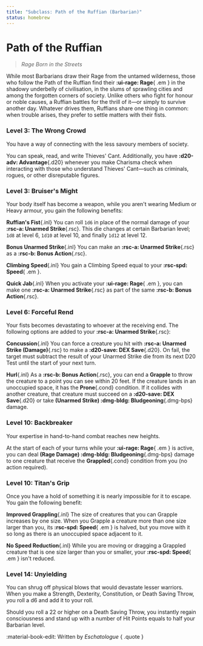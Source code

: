 ```yaml
---
title: "Subclass: Path of the Ruffian (Barbarian)"
status: homebrew
---
```


<p style="display:none">
Rage Born in the Streets
</p>

# Path of the Ruffian

> *Rage Born in the Streets*

While most Barbarians draw their Rage from the untamed wilderness, those who follow the Path of the Ruffian find their **:ui-rage: Rage**{ .em } in the shadowy underbelly of civilisation, in the slums of sprawling cities and among the forgotten corners of society. Unlike others who fight for honour or noble causes, a Ruffian battles for the thrill of it—or simply to survive another day. Whatever drives them, Ruffians share one thing in common: when trouble arises, they prefer to settle matters with their fists.

### Level 3: The Wrong Crowd

You have a way of connecting with the less savoury members of society. 

You can speak, read, and write Thieves' Cant. Additionally, you have **:d20-adv: Advantage**{.d20} whenever you make Charisma check when interacting with those who understand Thieves' Cant—such as criminals, rogues, or other disreputable figures.

### Level 3: Bruiser's Might

Your body itself has become a weapon, while you aren't wearing Medium or Heavy armour, you gain the following benefits:

**Ruffian's Fist**{.inl} You can roll `1d6` in place of the normal damage of your **:rsc-a: Unarmed Strike**{.rsc}. This die changes at certain Barbarian level; `1d8` at level 6, `1d10` at level 10, and finally `1d12` at level 12.

**Bonus Unarmed Strike**{.inl} You can make an **:rsc-a: Unarmed Strike**{.rsc} as a **:rsc-b: Bonus Action**{.rsc}.

**Climbing Speed**{.inl} You gain a Climbing Speed equal to your **:rsc-spd: Speed**{ .em }.

**Quick Jab**{.inl} When you activate your **:ui-rage: Rage**{ .em }, you can make one **:rsc-a: Unarmed Strike**{.rsc} as part of the same **:rsc-b: Bonus Action**{.rsc}.

### Level 6: Forceful Rend

Your fists becomes devastating to whoever at the receiving end. The following options are added to your **:rsc-a: Unarmed Strike**{.rsc}:

**Concussion**{.inl} You can force a creature you hit with **:rsc-a: Unarmed Strike (Damage)**{.rsc} to make a **:d20-save: DEX Save**{.d20}. On fail, the target must subtract the result of your Unarmed Strike die from its next D20 Test until the start of your next turn.

**Hurl**{.inl} As a **:rsc-b: Bonus Action**{.rsc}, you can end a **Grapple** to throw the creature to a point you can see within 20 feet. If the creature lands in an unoccupied space, it has the **Prone**{.cond} condition. If it collides with another creature, that creature must succeed on a **:d20-save: DEX Save**{.d20} or take **(Unarmed Strike) :dmg-bldg: Bludgeoning**{.dmg-bps} damage.

### Level 10: Backbreaker

Your expertise in hand-to-hand combat reaches new heights. 

At the start of each of your turns while your **:ui-rage: Rage**{ .em } is active, you can deal **(Rage Damage) :dmg-bldg: Bludgeoning**{.dmg-bps} damage to one creature that receive the **Grappled**{.cond} condition from you (no action required).

### Level 10: Titan's Grip

Once you have a hold of something it is nearly impossible for it to escape. You gain the following benefit:

**Improved Grappling**{.inl} The size of creatures that you can Grapple increases by one size. When you Grapple a creature more than one size larger than you, its **:rsc-spd: Speed**{ .em } is halved, but you move with it so long as there is an unoccupied space adjacent to it.

**No Speed Reduction**{.inl} While you are moving or dragging a Grappled creature that is one size larger than you or smaller, your **:rsc-spd: Speed**{ .em } isn't reduced.

### Level 14: Unyielding

You can shrug off physical blows that would devastate lesser warriors. When you make a Strength, Dexterity, Constitution, or Death Saving Throw, you roll a d6 and add it to your roll.

Should you roll a 22 or higher on a Death Saving Throw, you instantly regain consciousness and stand up with a number of Hit Points equals to half your Barbarian level.

:material-book-edit: Written by *Eschatologue*
{ .quote }
